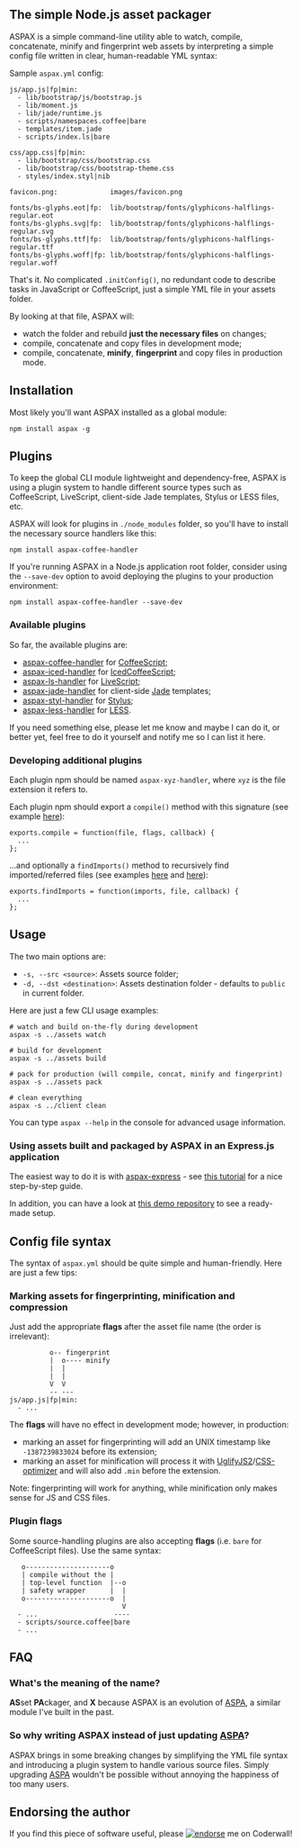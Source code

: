 ## The simple Node.js asset packager
ASPAX is a simple command-line utility able to watch, compile, concatenate, minify and fingerprint web assets by interpreting a simple config file written in clear, human-readable YML syntax:

Sample `aspax.yml` config:

    js/app.js|fp|min:
      - lib/bootstrap/js/bootstrap.js
      - lib/moment.js
      - lib/jade/runtime.js
      - scripts/namespaces.coffee|bare
      - templates/item.jade
      - scripts/index.ls|bare

    css/app.css|fp|min:
      - lib/bootstrap/css/bootstrap.css
      - lib/bootstrap/css/bootstrap-theme.css
      - styles/index.styl|nib

    favicon.png:             images/favicon.png

    fonts/bs-glyphs.eot|fp:  lib/bootstrap/fonts/glyphicons-halflings-regular.eot
    fonts/bs-glyphs.svg|fp:  lib/bootstrap/fonts/glyphicons-halflings-regular.svg
    fonts/bs-glyphs.ttf|fp:  lib/bootstrap/fonts/glyphicons-halflings-regular.ttf
    fonts/bs-glyphs.woff|fp: lib/bootstrap/fonts/glyphicons-halflings-regular.woff

That's it. No complicated `.initConfig()`, no redundant code to describe tasks in JavaScript or CoffeeScript, just a simple YML file in your assets folder.

By looking at that file, ASPAX will:

- watch the folder and rebuild **just the necessary files** on changes;
- compile, concatenate and copy files in development mode;
- compile, concatenate, **minify**, **fingerprint** and copy files in production mode.

## Installation
Most likely you'll want ASPAX installed as a global module:

    npm install aspax -g

## Plugins
To keep the global CLI module lightweight and dependency-free, ASPAX is using a plugin system to handle different source types such as CoffeeScript, LiveScript, client-side Jade templates, Stylus or LESS files, etc.

ASPAX will look for plugins in `./node_modules` folder, so you'll have to install the necessary source handlers like this:

    npm install aspax-coffee-handler

If you're running ASPAX in a Node.js application root folder, consider using the `--save-dev` option to avoid deploying the plugins to your production environment:

    npm install aspax-coffee-handler --save-dev

### Available plugins
So far, the available plugins are:

- [aspax-coffee-handler](http://github.com/icflorescu/aspax-coffee-handler) for [CoffeeScript](http://coffeescript.org);
- [aspax-iced-handler](http://github.com/icflorescu/aspax-iced-handler) for [IcedCoffeeScript](http://maxtaco.github.io/coffee-script);
- [aspax-ls-handler](http://github.com/icflorescu/aspax-ls-handler) for [LiveScript](http://livescript.net);
- [aspax-jade-handler](http://github.com/icflorescu/aspax-jade-handler) for client-side [Jade](http://jade-lang.com) templates;
- [aspax-styl-handler](http://github.com/icflorescu/aspax-styl-handler) for [Stylus](http://learnboost.github.io/stylus);
- [aspax-less-handler](http://github.com/icflorescu/aspax-less-handler) for [LESS](http://lesscss.org).

If you need something else, please let me know and maybe I can do it, or better yet, feel free to do it yourself and notify me so I can list it here.

### Developing additional plugins
Each plugin npm should be named `aspax-xyz-handler`, where `xyz` is the file extension it refers to.

Each plugin npm should export a `compile()` method with this signature (see example [here](https://github.com/icflorescu/aspax-coffee-handler/blob/master/plugin.coffee)):

    exports.compile = function(file, flags, callback) {
      ...
    };

...and optionally a `findImports()` method to recursively find imported/referred files (see examples [here](https://github.com/icflorescu/aspax-less-handler/blob/master/plugin.iced) and [here](https://github.com/icflorescu/aspax-jade-handler/blob/master/plugin.iced)):

    exports.findImports = function(imports, file, callback) {
      ...
    };

## Usage
The two main options are:
- `-s, --src <source>`: Assets source folder;
- `-d, --dst <destination>`: Assets destination folder - defaults to `public` in current folder.

Here are just a few CLI usage examples:

    # watch and build on-the-fly during development
    aspax -s ../assets watch

    # build for development
    aspax -s ../assets build

    # pack for production (will compile, concat, minify and fingerprint)
    aspax -s ../assets pack

    # clean everything
    aspax -s ../client clean

You can type `aspax --help` in the console for advanced usage information.

### Using assets built and packaged by ASPAX in an Express.js application
The easiest way to do it is with [aspax-express](https://github.com/icflorescu/aspax-express) - see [this tutorial](http://aspax.github.io/tutorial) for a nice step-by-step guide.

In addition, you can have a look at [this demo repository](https://github.com/icflorescu/aspax-demo) to see a ready-made setup.

## Config file syntax
The syntax of `aspax.yml` should be quite simple and human-friendly. Here are just a few tips:

### Marking assets for fingerprinting, minification and compression
Just add the appropriate **flags** after the asset file name (the order is irrelevant):

              o-- fingerprint
              |  o---- minify
              |  |
              |  |
              V  V
              -- ---
    js/app.js|fp|min:
      - ...

The **flags** will have no effect in development mode; however, in production:

- marking an asset for fingerprinting will add an UNIX timestamp like `-1387239833024` before its extension;
- marking an asset for minification will process it with [UglifyJS2](https://github.com/mishoo/UglifyJS2)/[CSS-optimizer](https://github.com/css/csso) and will also add `.min` before the extension.

Note: fingerprinting will work for anything, while minification only makes sense for JS and CSS files.

### Plugin flags
Some source-handling plugins are also accepting **flags** (i.e. `bare` for CoffeeScript files). Use the same syntax:

       o---------------------o
       | compile without the |
       | top-level function  |--o
       | safety wrapper      |  |
       o---------------------o  |
                                V
      - ...                   ----
      - scripts/source.coffee|bare
      - ...

## FAQ

### What's the meaning of the name?
**AS**set **PA**ckager, and **X** because ASPAX is an evolution of [ASPA](http://github.com/icflorescu/aspa), a similar module I've built in the past.

### So why writing ASPAX instead of just updating [ASPA](http://github.com/icflorescu/aspa)?
ASPAX brings in some breaking changes by simplifying the YML file syntax and introducing a plugin system to handle various source files. Simply upgrading [ASPA](http://github.com/icflorescu/aspa) wouldn't be possible without annoying the happiness of too many users.

## Endorsing the author
If you find this piece of software useful, please [![endorse](https://api.coderwall.com/icflorescu/endorsecount.png)](https://coderwall.com/icflorescu) me on Coderwall!
